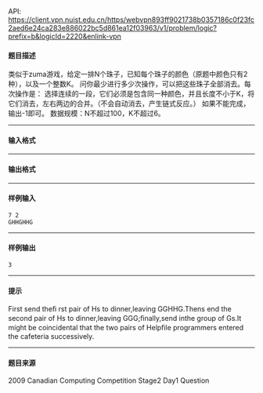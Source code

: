 API: https://client.vpn.nuist.edu.cn/https/webvpn893ff9021738b0357186c0f23fc2aed6e24ca283e886022bc5d861ea12f03963/v1/problem/logic?prefix=b&logicId=2220&enlink-vpn

#### 题目描述

类似于zuma游戏，给定一排N个珠子，已知每个珠子的颜色（原题中颜色只有2种），以及一个整数K。 问你最少进行多少次操作，可以把这些珠子全部消去。每次操作是： 选择连续的一段，它们必须是包含同一种颜色，并且长度不小于K，将它们消去，左右两边的合并。（不会自动消去，产生链式反应。） 如果不能完成，输出-1即可。 数据规模：N不超过100，K不超过6。

---

#### 输入格式

---

#### 输出格式

---

#### 样例输入
```
7 2
GHHGHHG
```

---

#### 样例输出
```
3
```

---

#### 提示

First send theﬁ rst pair of Hs to dinner,leaving GGHHG.Thens end the second pair of Hs to dinner,leaving GGG;ﬁnally,send inthe group of Gs.It might be coincidental that the two pairs of Helpﬁle programmers entered the cafeteria successively.

---

#### 题目来源

2009 Canadian Computing Competition Stage2 Day1 Question